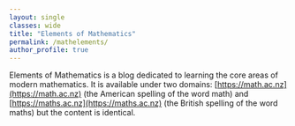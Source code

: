 ```yaml
---
layout: single
classes: wide
title: "Elements of Mathematics"
permalink: /mathelements/
author_profile: true
---
```

Elements of Mathematics is a blog dedicated to learning the core areas of modern mathematics. It is available under two domains: [https://math.ac.nz](https://math.ac.nz) (the American spelling of the word math)
and [https://maths.ac.nz](https://maths.ac.nz) (the British spelling of the word maths) but the content is identical.
